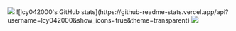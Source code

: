 <img src="https://capsule-render.vercel.app/api?type=waving&color=BDBDC8&height=150&section=header" />
![lcy042000's GitHub stats](https://github-readme-stats.vercel.app/api?username=lcy042000&show_icons=true&theme=transparent)
<img src="https://capsule-render.vercel.app/api?type=waving&color=BDBDC8&height=150&section=footer" />

<!--
**lcy042000/lcy042000** is a ✨ _special_ ✨ repository because its `README.md` (this file) appears on your GitHub profile.

Here are some ideas to get you started:

- 🔭 I’m currently working on ...
- 🌱 I’m currently learning ...
- 👯 I’m looking to collaborate on ...
- 🤔 I’m looking for help with ...
- 💬 Ask me about ...
- 📫 How to reach me: ...
- 😄 Pronouns: ...
- ⚡ Fun fact: ...
-->
